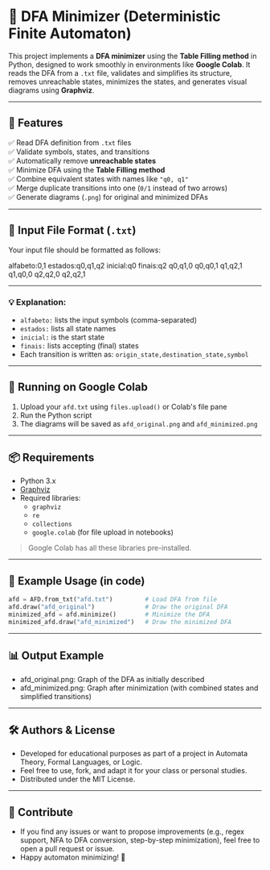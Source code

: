 # 🧠 DFA Minimizer (Deterministic Finite Automaton)

This project implements a **DFA minimizer** using the **Table Filling method** in Python, designed to work smoothly in environments like **Google Colab**. It reads the DFA from a `.txt` file, validates and simplifies its structure, removes unreachable states, minimizes the states, and generates visual diagrams using **Graphviz**.

---

## 🚀 Features

✅ Read DFA definition from `.txt` files  
✅ Validate symbols, states, and transitions  
✅ Automatically remove **unreachable states**  
✅ Minimize DFA using the **Table Filling method**  
✅ Combine equivalent states with names like `"q0, q1"`  
✅ Merge duplicate transitions into one (`0/1` instead of two arrows)  
✅ Generate diagrams (`.png`) for original and minimized DFAs

---

## 📁 Input File Format (`.txt`)

Your input file should be formatted as follows:

alfabeto:0,1 
estados:q0,q1,q2 
inicial:q0 
finais:q2 
q0,q1,0 
q0,q0,1 
q1,q2,1
q1,q0,0 
q2,q2,0
q2,q2,1

---


### 💡 Explanation:
- `alfabeto:` lists the input symbols (comma-separated)
- `estados:` lists all state names
- `inicial:` is the start state
- `finais:` lists accepting (final) states
- Each transition is written as: `origin_state,destination_state,symbol`

---

## 🧪 Running on Google Colab

1. Upload your `afd.txt` using `files.upload()` or Colab's file pane
2. Run the Python script
3. The diagrams will be saved as `afd_original.png` and `afd_minimized.png`

---

## 📦 Requirements

- Python 3.x
- [Graphviz](https://graphviz.org/)
- Required libraries:
  - `graphviz`
  - `re`
  - `collections`
  - `google.colab` (for file upload in notebooks)

> Google Colab has all these libraries pre-installed.

---

## 📌 Example Usage (in code)

```python
afd = AFD.from_txt("afd.txt")         # Load DFA from file
afd.draw("afd_original")              # Draw the original DFA
minimized_afd = afd.minimize()        # Minimize the DFA
minimized_afd.draw("afd_minimized")   # Draw the minimized DFA
```
---

## 📊 Output Example
- afd_original.png: Graph of the DFA as initially described
- afd_minimized.png: Graph after minimization (with combined states and simplified transitions)

---

## 🛠️ Authors & License

- Developed for educational purposes as part of a project in Automata Theory, Formal Languages, or Logic.
- Feel free to use, fork, and adapt it for your class or personal studies.
- Distributed under the MIT License.

---

## 🙋 Contribute

- If you find any issues or want to propose improvements (e.g., regex support, NFA to DFA conversion, step-by-step minimization), feel free to open a pull request or issue.
- Happy automaton minimizing! 🎯